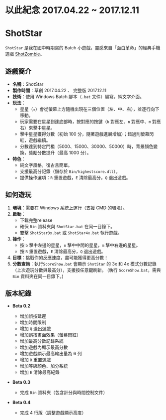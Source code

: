 # 以此紀念  2017.04.22 ~ 2017.12.11
# ShotStar 

`ShotStar` 是我在國中時期寫的 Batch 小遊戲，靈感來自「面白革命」的經典手機遊戲 [ShotZombie]([https://play.google.com/store/apps/details?id=jp.co.capsule.plus.shotzombie](https://play.google.com/store/apps/details?id=net.capsuleplus.ShotZombie&hl=zh_TW))。

## 遊戲簡介

- **名稱**：ShotStar  
- **製作時間**：草創  2017.04.22 、 完整版 2017.12.11 
- **技術**：使用 Windows Batch 腳本（`.bat` 文件）編寫，純文字介面。  
- **玩法**：  
  - 星星（`★`）會從螢幕上方隨機出現在三個位置（左、中、右），並逐行向下移動。  
  - 玩家需要在星星到達底部時，按對應的按鍵（`b` 對應左、`n` 對應中、`m` 對應右）來擊中星星。  
  - 擊中星星獲得分數（初始 100 分，隨著遊戲進展增加）；錯過則螢幕閃紅，遊戲繼續。  
  - 分數達到特定門檻（5000、15000、30000、50000）時，背景顏色變換，獎勵分數提升（最高 1000 分）。  
- **特色**：  
  - 純文字風格，復古且簡單。  
  - 支援最高分記錄（儲存於 `Bin/highestscore.dll`）。  
  - 提供操作選項：`R` 重置遊戲，`E` 清除最高分，`Q` 退出遊戲。  

## 如何遊玩

1. **環境**：需要在 Windows 系統上運行（支援 CMD 的環境）。  
2. **啟動**：  
   - 下載完整release
   - 確保 `Bin` 資料夾與 `ShotStar.bat` 在同一目錄下。  
   - 雙擊 `ShotStar3x.bat` 或 `ShotStar4x.bat` 執行遊戲。  
3. **操作**：  
   - 按 `b` 擊中左邊的星星，`n` 擊中中間的星星，`m` 擊中右邊的星星。  
   - 按 `R` 重置遊戲，`E` 清除最高分，`Q` 退出遊戲。  
4. **目標**：挑戰你的反應速度，盡可能獲得更高分數！
5. **分數查詢**：執行`ScoreShow.bat` 會顯示 `ShotStar` 的 3x 和 4x 模式分數記錄（上次遊玩分數與最高分），支援按任意鍵刷新。  (執行 `ScoreShow.bat`，需與 `Bin` 資料夾在同一目錄下。)

## 版本紀錄

- **Beta 0.2**  
  - 增加誤按延遲  
  - 增加時間限制  
  - 增加 `Q` 退出遊戲  
  - 增加誤按畫面效果（螢幕閃紅）  
  - 增加最高分數記錄系統  
  - 增加遊戲內顯示最高分數  
  - 增加遊戲顯示最高輸出量為 6 列  
  - 增加 `R` 重置遊戲  
  - 增加等級顏色、加分系統  
  - 增加 `E` 清除最高紀錄  

- **Beta 0.3**  
  - 完成 `Bin` 資料夾（包含計分與時間控制文件）  

- **Beta 0.4**  
  - 完成 4 行版（調整遊戲顯示高度）  
